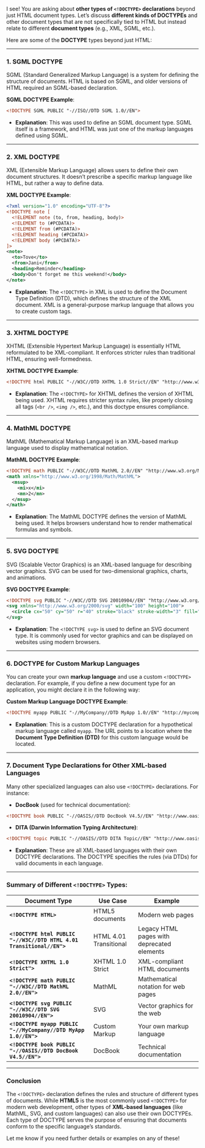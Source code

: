 I see! You are asking about **other types of `<!DOCTYPE>` declarations** beyond just HTML document types. Let’s discuss **different kinds of DOCTYPEs** and other document types that are not specifically tied to HTML but instead relate to different **document types** (e.g., XML, SGML, etc.).

Here are some of the **DOCTYPE** types beyond just HTML:

---

### **1. SGML DOCTYPE**

SGML (Standard Generalized Markup Language) is a system for defining the structure of documents. HTML is based on SGML, and older versions of HTML required an SGML-based declaration.

**SGML DOCTYPE Example**:
```html
<!DOCTYPE SGML PUBLIC "-//ISO//DTD SGML 1.0//EN">
```
- **Explanation**: This was used to define an SGML document type. SGML itself is a framework, and HTML was just one of the markup languages defined using SGML.

---

### **2. XML DOCTYPE**

XML (Extensible Markup Language) allows users to define their own document structures. It doesn’t prescribe a specific markup language like HTML, but rather a way to define data.

**XML DOCTYPE Example**:
```xml
<?xml version="1.0" encoding="UTF-8"?>
<!DOCTYPE note [
  <!ELEMENT note (to, from, heading, body)>
  <!ELEMENT to (#PCDATA)>
  <!ELEMENT from (#PCDATA)>
  <!ELEMENT heading (#PCDATA)>
  <!ELEMENT body (#PCDATA)>
]>
<note>
  <to>Tove</to>
  <from>Jani</from>
  <heading>Reminder</heading>
  <body>Don't forget me this weekend!</body>
</note>
```

- **Explanation**: The `<!DOCTYPE>` in XML is used to define the Document Type Definition (DTD), which defines the structure of the XML document. XML is a general-purpose markup language that allows you to create custom tags.

---

### **3. XHTML DOCTYPE**

XHTML (Extensible Hypertext Markup Language) is essentially HTML reformulated to be XML-compliant. It enforces stricter rules than traditional HTML, ensuring well-formedness.

**XHTML DOCTYPE Example**:
```html
<!DOCTYPE html PUBLIC "-//W3C//DTD XHTML 1.0 Strict//EN" "http://www.w3.org/TR/xhtml1/DTD/xhtml1-strict.dtd">
```

- **Explanation**: The `<!DOCTYPE>` for XHTML defines the version of XHTML being used. XHTML requires stricter syntax rules, like properly closing all tags (`<br />`, `<img />`, etc.), and this doctype ensures compliance.

---

### **4. MathML DOCTYPE**

MathML (Mathematical Markup Language) is an XML-based markup language used to display mathematical notation.

**MathML DOCTYPE Example**:
```xml
<!DOCTYPE math PUBLIC "-//W3C//DTD MathML 2.0//EN" "http://www.w3.org/Math/DTD/mathml2/mathml2.dtd">
<math xmlns="http://www.w3.org/1998/Math/MathML">
  <msup>
    <mi>x</mi>
    <mn>2</mn>
  </msup>
</math>
```

- **Explanation**: The MathML DOCTYPE defines the version of MathML being used. It helps browsers understand how to render mathematical formulas and symbols.

---

### **5. SVG DOCTYPE**

SVG (Scalable Vector Graphics) is an XML-based language for describing vector graphics. SVG can be used for two-dimensional graphics, charts, and animations.

**SVG DOCTYPE Example**:
```xml
<!DOCTYPE svg PUBLIC "-//W3C//DTD SVG 20010904//EN" "http://www.w3.org/TR/2001/REC-SVG-20010904/DTD/svg10.dtd">
<svg xmlns="http://www.w3.org/2000/svg" width="100" height="100">
  <circle cx="50" cy="50" r="40" stroke="black" stroke-width="3" fill="red" />
</svg>
```

- **Explanation**: The `<!DOCTYPE svg>` is used to define an SVG document type. It is commonly used for vector graphics and can be displayed on websites using modern browsers. 

---

### **6. DOCTYPE for Custom Markup Languages**

You can create your own **markup language** and use a custom `<!DOCTYPE>` declaration. For example, if you define a new document type for an application, you might declare it in the following way:

**Custom Markup Language DOCTYPE Example**:
```html
<!DOCTYPE myapp PUBLIC "-//MyCompany//DTD MyApp 1.0//EN" "http://mycompany.com/dtd/myapp.dtd">
```

- **Explanation**: This is a custom DOCTYPE declaration for a hypothetical markup language called `myapp`. The URL points to a location where the **Document Type Definition (DTD)** for this custom language would be located.

---

### **7. Document Type Declarations for Other XML-based Languages**

Many other specialized languages can also use `<!DOCTYPE>` declarations. For instance:

- **DocBook** (used for technical documentation):
```xml
<!DOCTYPE book PUBLIC "-//OASIS//DTD DocBook V4.5//EN" "http://www.oasis-open.org/docbook/xml/4.5/docbookx.dtd">
```
- **DITA (Darwin Information Typing Architecture)**:
```xml
<!DOCTYPE topic PUBLIC "-//OASIS//DTD DITA Topic//EN" "http://www.oasis-open.org/dita/topic/dtd/dita-topic.dtd">
```

- **Explanation**: These are all XML-based languages with their own DOCTYPE declarations. The DOCTYPE specifies the rules (via DTDs) for valid documents in each language.

---

### **Summary of Different `<!DOCTYPE>` Types:**

| **Document Type** | **Use Case** | **Example** |
| ----------------- | ------------ | ----------- |
| **`<!DOCTYPE HTML>`** | HTML5 documents | Modern web pages |
| **`<!DOCTYPE html PUBLIC "-//W3C//DTD HTML 4.01 Transitional//EN">`** | HTML 4.01 Transitional | Legacy HTML pages with deprecated elements |
| **`<!DOCTYPE XHTML 1.0 Strict">`** | XHTML 1.0 Strict | XML-compliant HTML documents |
| **`<!DOCTYPE math PUBLIC "-//W3C//DTD MathML 2.0//EN">`** | MathML | Mathematical notation for web pages |
| **`<!DOCTYPE svg PUBLIC "-//W3C//DTD SVG 20010904//EN">`** | SVG | Vector graphics for the web |
| **`<!DOCTYPE myapp PUBLIC "-//MyCompany//DTD MyApp 1.0//EN">`** | Custom Markup | Your own markup language |
| **`<!DOCTYPE book PUBLIC "-//OASIS//DTD DocBook V4.5//EN">`** | DocBook | Technical documentation |

---

### **Conclusion**

The `<!DOCTYPE>` declaration defines the rules and structure of different types of documents. While **HTML5** is the most commonly used `<!DOCTYPE>` for modern web development, other types of **XML-based languages** (like MathML, SVG, and custom languages) can also use their own DOCTYPEs. Each type of DOCTYPE serves the purpose of ensuring that documents conform to the specific language’s standards.

Let me know if you need further details or examples on any of these!
